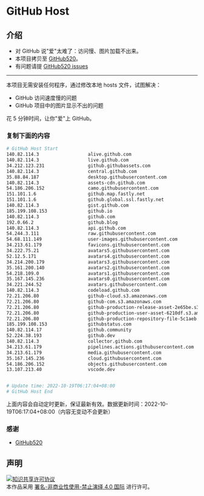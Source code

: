 # GitHub Host
## 介绍
- 对 GitHub 说"爱"太难了：访问慢、图片加载不出来。
- 本项目拷贝至 [GitHub520](https://github.com/521xueweihan/GitHub520)。
- 有问题请提 [GitHub520 issues](https://github.com/521xueweihan/GitHub520/issues/new)

---

本项目无需安装任何程序，通过修改本地 hosts 文件，试图解决：
- GitHub 访问速度慢的问题
- GitHub 项目中的图片显示不出的问题

花 5 分钟时间，让你"爱"上 GitHub。

### 复制下面的内容
```bash
# GitHub Host Start
140.82.114.3                  alive.github.com
140.82.114.3                  live.github.com
34.212.123.231                github.githubassets.com
140.82.114.3                  central.github.com
35.88.84.187                  desktop.githubusercontent.com
140.82.114.3                  assets-cdn.github.com
54.186.206.152                camo.githubusercontent.com
151.101.1.6                   github.map.fastly.net
151.101.1.6                   github.global.ssl.fastly.net
140.82.114.3                  gist.github.com
185.199.108.153               github.io
140.82.114.3                  github.com
192.0.66.2                    github.blog
140.82.114.3                  api.github.com
54.244.3.111                  raw.githubusercontent.com
54.68.111.149                 user-images.githubusercontent.com
34.213.61.179                 favicons.githubusercontent.com
34.222.75.21                  avatars5.githubusercontent.com
52.12.5.171                   avatars4.githubusercontent.com
34.214.200.179                avatars3.githubusercontent.com
35.161.200.140                avatars2.githubusercontent.com
54.218.109.0                  avatars1.githubusercontent.com
35.167.145.236                avatars0.githubusercontent.com
34.221.244.52                 avatars.githubusercontent.com
140.82.114.3                  codeload.github.com
72.21.206.80                  github-cloud.s3.amazonaws.com
72.21.206.80                  github-com.s3.amazonaws.com
72.21.206.80                  github-production-release-asset-2e65be.s3.amazonaws.com
72.21.206.80                  github-production-user-asset-6210df.s3.amazonaws.com
72.21.206.80                  github-production-repository-file-5c1aeb.s3.amazonaws.com
185.199.108.153               githubstatus.com
140.82.114.17                 github.community
52.224.38.193                 github.dev
140.82.114.3                  collector.github.com
34.213.61.179                 pipelines.actions.githubusercontent.com
34.213.61.179                 media.githubusercontent.com
35.167.145.236                cloud.githubusercontent.com
54.186.206.152                objects.githubusercontent.com
13.107.213.40                 vscode.dev


# Update time: 2022-10-19T06:17:04+08:00
# GitHub Host End

```
上面内容会自动定时更新，保证最新有效。数据更新时间：2022-10-19T06:17:04+08:00（内容无变动不会更新）

### 感谢

- [GitHub520](https://github.com/521xueweihan/GitHub520)

## 声明
<a rel="license" href="https://creativecommons.org/licenses/by-nc-nd/4.0/deed.zh"><img alt="知识共享许可协议" style="border-width: 0" src="https://licensebuttons.net/l/by-nc-nd/4.0/88x31.png"></a><br>本作品采用 <a rel="license" href="https://creativecommons.org/licenses/by-nc-nd/4.0/deed.zh">署名-非商业性使用-禁止演绎 4.0 国际</a> 进行许可。